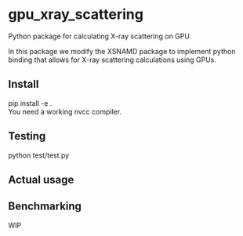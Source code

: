 # gpu_xray_scattering
Python package for calculating X-ray scattering on GPU

In this package we modify the XSNAMD package to implement python binding that allows for X-ray scattering calculations using GPUs.

## Install

pip install -e .  
You need a working nvcc compiler.

## Testing

python test/test.py

## Actual usage

## Benchmarking

WIP


